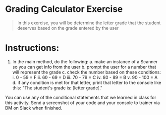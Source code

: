 # Grading Calculator Exercise
> In this exercise, you will be determine the letter grade that the student deserves based on the grade entered by the user

# Instructions:
1. In the main method, do the following:
    a. make an instance of a Scanner so you can get info from the user
    b. prompt the user for a number that will represent the grade
    c. check the number based on these conditions:
        i. 0 - 59 = F
        ii. 60 - 69 = D
        iii. 70 - 79 = C
        iv. 80 - 89 = B
        v. 90 - 100 = A
    d. if any condition is met for that letter, print that letter to the console like this: "The student's grade is: [letter grade]."

You can use any of the conditional statements that we learned in class for this activity. Send a screenshot of your code and your console to trainer via DM on Slack when finished.
